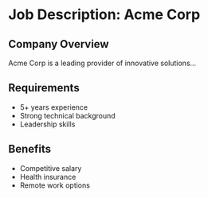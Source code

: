 # Job Description: Acme Corp

## Company Overview
Acme Corp is a leading provider of innovative solutions...

## Requirements
- 5+ years experience
- Strong technical background
- Leadership skills

## Benefits
- Competitive salary
- Health insurance
- Remote work options


